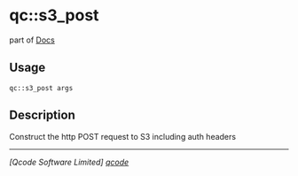 qc::s3_post
===========

part of [Docs](../index.md)

Usage
-----
`qc::s3_post args`

Description
-----------
Construct the http POST request to S3 including auth headers

----------------------------------
*[Qcode Software Limited] [qcode]*

[qcode]: http://www.qcode.co.uk "Qcode Software"